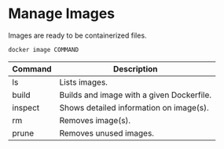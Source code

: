 # Manage Images

Images are ready to be containerized files.

```bash
docker image COMMAND
```

| Command | Description                               |
|---------|-------------------------------------------|
| ls      | Lists images.                             |
| build   | Builds and image with a given Dockerfile. |
| inspect | Shows detailed information on image(s).   |
| rm      | Removes image(s).                         |
| prune   | Removes unused images.                    |
